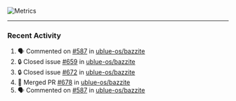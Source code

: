 ![Metrics](https://metrics.lecoq.io/KyleGospo?template=classic&base=header%2C%20activity%2C%20community%2C%20repositories%2C%20metadata&base.indepth=false&base.hireable=false&base.skip=false&config.timezone=America%2FLos_Angeles)

---
### Recent Activity
<!--START_SECTION:activity-->
1. 🗣 Commented on [#587](https://github.com/ublue-os/bazzite/pull/587#issuecomment-1890272758) in [ublue-os/bazzite](https://github.com/ublue-os/bazzite)
2. 🔒 Closed issue [#659](https://github.com/ublue-os/bazzite/issues/659) in [ublue-os/bazzite](https://github.com/ublue-os/bazzite)
3. 🔒 Closed issue [#672](https://github.com/ublue-os/bazzite/issues/672) in [ublue-os/bazzite](https://github.com/ublue-os/bazzite)
4. 🎉 Merged PR [#678](https://github.com/ublue-os/bazzite/pull/678) in [ublue-os/bazzite](https://github.com/ublue-os/bazzite)
5. 🗣 Commented on [#587](https://github.com/ublue-os/bazzite/pull/587#issuecomment-1889821787) in [ublue-os/bazzite](https://github.com/ublue-os/bazzite)
<!--END_SECTION:activity-->
